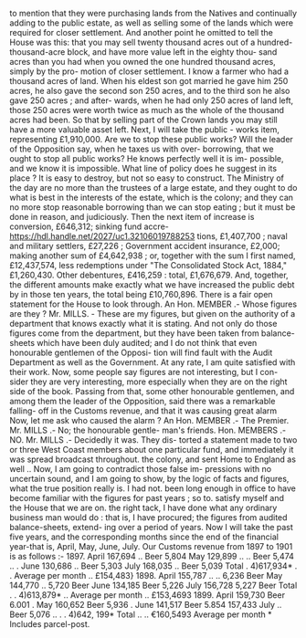 to mention that they were purchasing lands from the Natives and continually adding to the public estate, as well as selling some of the lands which were required for closer settlement. And another point he omitted to tell the House was this: that you may sell twenty thousand acres out of a hundred-thousand-acre block, and have more value left in the eighty thou- sand acres than you had when you owned the one hundred thousand acres, simply by the pro- motion of closer settlement. I know a farmer who had a thousand acres of land. When his eldest son got married he gave him 250 acres, he also gave the second son 250 acres, and to the third son he also gave 250 acres ; and after- wards, when he had only 250 acres of land left, those 250 acres were worth twice as much as the whole of the thousand acres had been. So that by selling part of the Crown lands you may still have a more valuable asset left. Next, I will take the public - works item, representing £1,910,000. Are we to stop these public works? Will the leader of the Opposition say, when he taxes us with over- borrowing, that we ought to stop all public works? He knows perfectly well it is im- possible, and we know it is impossible. What line of policy does he suggest in its place ? It is easy to destroy, but not so easy to construct. The Ministry of the day are no more than the trustees of a large estate, and they ought to do what is best in the interests of the estate, which is the colony; and they can no more stop reasonable borrowing than we can stop eating ; but it must be done in reason, and judiciously. Then the next item of increase is conversion, £646,312; sinking fund accre- https://hdl.handle.net/2027/uc1.32106019788253 tions, £1,407,700 ; naval and military settlers, £27,226 ; Government accident insurance, £2,000; making another sum of £4,642,938 ; or, together with the sum I first named, £12,437,574, less redemptions under "The Consolidated Stock Act, 1884," £1,260,430. Other debentures, £416,259 : total, £1,676,679. And, together, the different amounts make exactly what we have increased the public debt by in those ten years, the total being £10,760,896. There is a fair open statement for the House to look through. An Hon. MEMBER .- Whose figures are they ? Mr. MILLS. - These are my figures, but given on the authority of a department that knows exactly what it is stating. And not only do those figures come from the department, but they have been taken from balance-sheets which have been duly audited; and I do not think that even honourable gentlemen of the Opposi- tion will find fault with the Audit Department as well as the Government. At any rate, I am quite satisfied with their work. Now, some people say figures are not interesting, but I con- sider they are very interesting, more especially when they are on the right side of the book. Passing from that, some other honourable gentlemen, and among them the leader of the Opposition, said there was a remarkable falling- off in the Customs revenue, and that it was causing great alarm Now, let me ask who caused the alarm ? An Hon. MEMBER .- The Premier. Mr. MILLS .- No; the honourable gentle- man's friends. Hon. MEMBERS .- NO. Mr. MILLS .- Decidedly it was. They dis- torted a statement made to two or three West Coast members about one particular fund, and immediately it was spread broadcast throughout. the colony, and sent Home to England as well .. Now, I am going to contradict those false im- pressions with no uncertain sound, and I am going to show, by the logic of facts and figures, what the true position really is. I had not. been long enough in office to have become familiar with the figures for past years ; so to. satisfy myself and the House that we are on. the right tack, I have done what any ordinary business man would do : that is, I have procured; the figures from audited balance-sheets, extend- ing over a period of years. Now I will take the past five years, and the corresponding months since the end of the financial year-that is, April, May, June, July. Our Customs revenue from 1897 to 1901 is as follows :- 1897. April 167,694 .. Beer 5,804 May 129,899 .. .. Beer 5,474 .. . June 130,686 .. Beer 5,303 July 168,035 .. Beer 5,039 Total . 4)617,934\* . . Average per month .. £154,483} 1898. April 155,787 .. .. 6,236 Beer May 144,770 .. 5,720 Beer June 134,185 Beer 5,226 July 156,728 5,227 Beer Total . . 4)613,879\* .. Average per month .. £153,4693 1899. April 159,730 Beer 6.001 . May 160,652 Beer 5,936 . June 141,517 Beer 5.854 157,433 July .. Beer 5,076 .. . . 4)642, 199\* Total .. .. €160,5493 Average per month \* Includes parcel-post. 